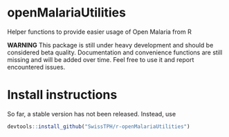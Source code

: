 # openMalariaUtilities

Helper functions to provide easier usage of Open Malaria from R

**WARNING** This package is still under heavy development and should be
considered beta quality. Documentation and convenience functions are still
missing and will be added over time. Feel free to use it and report encountered
issues.

# Install instructions

So far, a stable version has not been released. Instead, use

``` R
devtools::install_github("SwissTPH/r-openMalariaUtilities")
```


